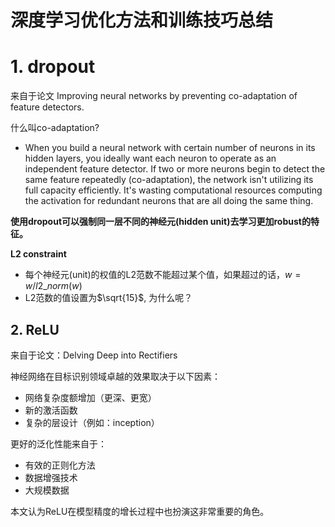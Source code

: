 # 深度学习优化方法和训练技巧总结

# 1. dropout

来自于论文 Improving neural networks by preventing co-adaptation of feature detectors.

什么叫co-adaptation?

* When you build a neural network with certain number of neurons in its hidden layers, you ideally want each neuron to operate as an independent feature detector. If two or more neurons begin to detect the same feature repeatedly (co-adaptation), the network isn't utilizing its full capacity efficiently. It's wasting computational resources computing the activation for redundant neurons that are all doing the same thing.



**使用dropout可以强制同一层不同的神经元(hidden unit)去学习更加robust的特征。**



**L2 constraint**

* 每个神经元(unit)的权值的L2范数不能超过某个值，如果超过的话，$w = w/l2\_norm(w)$
* L2范数的值设置为$\sqrt{15}$, 为什么呢？



## 2. ReLU

来自于论文：Delving Deep into Rectifiers

神经网络在目标识别领域卓越的效果取决于以下因素：

* 网络复杂度额增加（更深、更宽）
* 新的激活函数
* 复杂的层设计（例如：inception）

更好的泛化性能来自于：

* 有效的正则化方法
* 数据增强技术
* 大规模数据



本文认为ReLU在模型精度的增长过程中也扮演这非常重要的角色。
